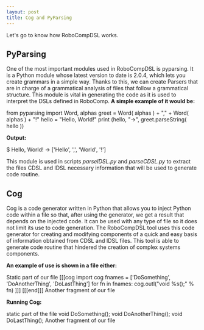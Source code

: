 ```yaml
---
layout: post
title: Cog and PyParsing
---
```


Let's go to know how RoboCompDSL works.

## PyParsing
One of the most important modules used in RoboCompDSL is pyparsing. It is a Python module whose latest version to date is 2.0.4, which lets you create grammars in a simple way. Thanks to this, we can create Parsers that are in charge of a grammatical analysis of files that follow a grammatical structure. This module is vital in generating the code as it is used to interpret the DSLs defined in RoboComp.
**A simple example of it would be:**

from pyparsing import Word, alphas
greet = Word( alphas ) + "," + Word( alphas ) + "!"
hello = "Hello, World!"
print (hello, "->", greet.parseString( hello ))

**Output:**

$ Hello, World! -> ['Hello', ',', 'World', '!']

This module is used in scripts *parseIDSL.py* and *parseCDSL.py* to extract the files CDSL and IDSL necessary information that will be used to generate code routine.

## Cog
Cog is a code generator written in Python that allows you to inject Python code within a file so that, after using the generator, we get a result that depends on the injected code.
It can be used with any type of file so it does not limit its use to code generation. The RoboCompDSL tool uses this code generator for creating and modifying components of a quick and easy basis of information obtained from CDSL and IDSL files. This tool is able to generate code routine that hindered the creation of complex systems components.

**An example of use is shown in a file either:**

Static part of our file
[[[cog
import cog
fnames = ['DoSomething', 'DoAnotherThing', 'DoLastThing']
for fn in fnames:
    cog.outl("void %s();" % fn)
]]]
[[[end]]]
Another fragment of our file

**Running Cog:**

static part of the file
void DoSomething();
void DoAnotherThing();
void DoLastThing();
Another fragment of our file